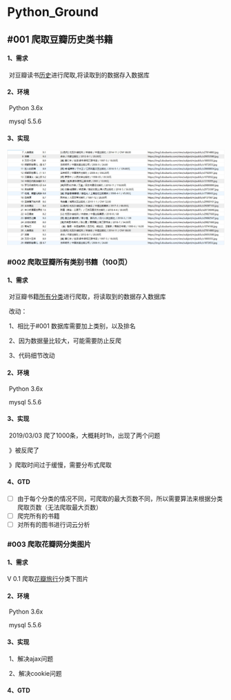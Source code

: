 # Python_Ground
## #001 爬取豆瓣历史类书籍

#### 1、需求

​	对豆瓣读书[历史](https://book.douban.com/tag/%E5%8E%86%E5%8F%B2)进行爬取,将读取到的数据存入数据库

#### 2、环境

​	Python 3.6x

​	mysql 5.5.6

#### 3、实现

![](https://github.com/coffeerr/Python_Ground/blob/master/%23001/%23001_1.JPG)

### #002 爬取豆瓣所有类别书籍（100页）

#### 1、需求

​	对豆瓣书籍[所有分类](https://book.douban.com/tag/?icn=index-nav)进行爬取，将读取到的数据存入数据库

​	改动：

​	 	1、相比于#001 数据库需要加上类别，以及排名

​		2、因为数据量比较大，可能需要防止反爬

​		3、代码细节改动

#### 2、环境

​	Python 3.6x

​	mysql 5.5.6

#### 3、实现

​	2019/03/03 爬了1000条，大概耗时1h，出现了两个问题

​			     》被反爬了

​			     》爬取时间过于缓慢，需要分布式爬取

#### 4、GTD

- [ ] 由于每个分类的情况不同，可爬取的最大页数不同，所以需要算法来根据分类爬取页数（无法爬取最大页数）
- [ ] 爬完所有的书籍
- [ ] 对所有的图书进行词云分析

### #003 爬取花瓣网分类图片

#### 1、需求

V 0.1 爬取[花瓣旅行](http://huaban.com/favorite/travel_places/)分类下图片

#### 2、环境

​	Python 3.6x

​	mysql 5.5.6

#### 3、实现

​	1、解决ajax问题

​	2、解决cookie问题

#### 4、GTD